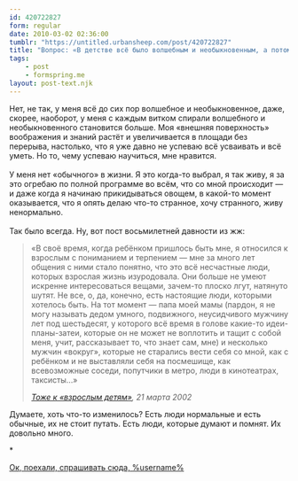```yaml
---
id: 420722827
form: regular
date: 2010-03-02 02:36:00
tumblr: "https://untitled.urbansheep.com/post/420722827"
title: "Вопрос: «В детстве всё было волшебным и необыкновенным, а потом стало обычным»? Или не так?"
tags:
    - post
    - formspring.me
layout: post-text.njk
---
```


<p class="formspringmeAnswer">Нет, не так, у меня всё до сих пор волшебное и необыкновенное, даже, скорее, наоборот, у меня с каждым витком спирали волшебного и необыкновенного становится больше. Моя «внешняя поверхность» воображения и знаний растёт и увеличивается в площади без перерыва, настолько, что я уже давно не успеваю всё усваивать и всё уметь. Но то, чему успеваю научиться, мне нравится.<br/><br/>
У меня нет «обычного» в жизни. Я это когда-то выбрал, я так живу, я за это огребаю по полной программе во всём, что со мной происходит — и даже когда я начинаю прикидываться овощем, в какой-то момент оказывается, что я опять делаю что-то странное, хочу странного, живу ненормально.<br/><br/>
Так было всегда. Ну, вот пост восьмилетней давности из жж:</p>

<blockquote><p>«В своё время, когда ребёнком пришлось быть мне, я относился к взрослым с пониманием и терпением — мне за много лет общения с ними стало понятно, что это всё несчастные люди, которых взрослая жизнь изуродовала. Они больше не умеют искренне интересоваться вещами, зачем-то плоско лгут, натянуто шутят. Не все, о, да, конечно, есть настоящие люди, которыми хотелось быть. На тот момент — папа моей мамы (пардон, я не могу называть дедом умного, подвижного, неусидчивого мужчину лет под шестьдесят, у которого всё время в голове какие-то идеи-планы-затеи, которые он не может не воплотить и тащит с собой меня, учит, рассказывает то, что знает сам, мне) и несколько мужчин «вокруг», которые не старались вести себя со мной, как с ребёнком и не выставляли себя на посмешище, как всевозможные соседи, попутчики в метро, люди в кинотеатрах, таксисты&hellip;»</p>

<p><em><a href="http://urbansheep.livejournal.com/233292.html">Тоже к «взрослым детям»</a>, 21 марта 2002</em></p>
</blockquote>

<p>Думаете, хоть что-то изменилось? Есть люди нормальные и есть обычные, их не стоит путать. Есть люди, которые думают и помнят. Их довольно много.</p>

<p>*</p>

<p class="formspringmeFooter">
    <a href="http://formspring.me/urbansheep">Ок, поехали, спрашивать сюда, %username%</a>
</p>


